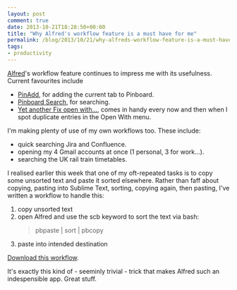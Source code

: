 ```yaml
---
layout: post
comment: true
date: 2013-10-21T18:28:50+00:00
title: "Why Alfred's workflow feature is a must have for me"
permalink: /blog/2013/10/21/why-alfreds-workflow-feature-is-a-must-have-for-me
tags:
- productivity
---
```

<p><a href="http://www.alfredapp.com">Alfred</a>'s workflow feature continues to impress me with its usefulness. Current favourites include </p>

<ul>
<li><a href="http://www.alfredforum.com/topic/1230-pinadd-—-takes-arguments-as-tags-and-adds-your-browser’s-frontmost-tab-as-a-pinboard-bookmark/">PinAdd</a>, for adding the current tab to Pinboard.</li>
<li><a href="http://www.alfredforum.com/topic/979-pinboard-search-workflow/">Pinboard Search</a>, for searching. </li>
<li><a href="http://www.alfredforum.com/topic/1477-yet-another-fix-open-with-menu/">Yet another Fix open with...</a>, comes in handy every now and then when I spot duplicate entries in the Open With menu.</li>
</ul>

<p>I'm making plenty of use of my own workflows too. These include:</p>

<ul>
<li>quick searching Jira and Confluence.</li>
<li>opening my 4 Gmail accounts at once (1 personal, 3 for work...).</li>
<li>searching the UK rail train timetables.</li>
</ul>

<p>I realised earlier this week that one of my oft-repeated tasks is to copy some unsorted text and paste it sorted elsewhere. Rather than faff about copying, pasting into Sublime Text, sorting, copying again, then pasting, I've written a workflow to handle this:</p>

<p><ol>
<li>copy unsorted text</li>
<li>open Alfred and use the scb keyword to sort the text via bash:</p>

<blockquote>
  <p>pbpaste | sort | pbcopy</li>
  <li>paste into intended destination</li>
  </ol>
  <a href="https://www.dropbox.com/s/rlvqr4gdkqbemja/Sort%20the%20Clipboard.alfredworkflow">Download this workflow</a>.</p>
</blockquote>

<p>It's exactly this kind of - seeminly trivial - trick that makes Alfred such an indespensible app. Great stuff. </p>
